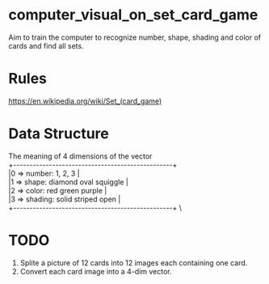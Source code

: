 # computer_visual_on_set_card_game
Aim to train the computer to recognize number, shape, shading and color of cards and find all sets.

# Rules
https://en.wikipedia.org/wiki/Set_(card_game)

# Data Structure
The meaning of 4 dimensions of the vector \
+-------------------------------------------------+ \
|0 => number:	  1,			  2,			  3		 	        | \
|1 => shape:	  diamond	 	oval 		  squiggle	    | \
|2 => color: 		red	 		  green	  	purple	 	    | \
|3 => shading: 	solid 		striped 	open 	 	      | \
+-------------------------------------------------+ \

# TODO
1) Splite a picture of 12 cards into 12 images each containing one card.
2) Convert each card image into a 4-dim vector.
